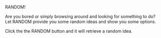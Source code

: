 RANDOM! 

Are you bored or simply browsing around and looking for something to do? Let RANDOM provide you some random ideas and show you some options. 

Click the the RANDOM button and it will retrieve a random idea.